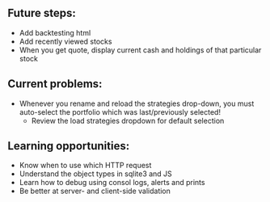 ## Future steps:
- Add backtesting html
- Add recently viewed stocks
- When you get quote, display current cash and holdings of that particular stock


## Current problems:
- Whenever you rename and reload the strategies drop-down, you must auto-select the portfolio which was last/previously selected!
    - Review the load strategies dropdown for default selection


## Learning opportunities:
- Know when to use which HTTP request
- Understand the object types in sqlite3 and JS
- Learn how to debug using consol logs, alerts and prints
- Be better at server- and client-side validation